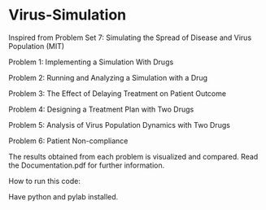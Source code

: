 # Virus-Simulation
Inspired from Problem Set 7: Simulating the Spread of Disease and Virus Population (MIT)

Problem 1: Implementing a Simulation With Drugs

Problem 2: Running and Analyzing a Simulation with a Drug

Problem 3: The Effect of Delaying Treatment on Patient Outcome

Problem 4: Designing a Treatment Plan with Two Drugs

Problem 5: Analysis of Virus Population Dynamics with Two Drugs

Problem 6: Patient Non-compliance

The results obtained from each problem is visualized and compared. Read the Documentation.pdf for further information.

How to run this code:

Have python and pylab installed. 
